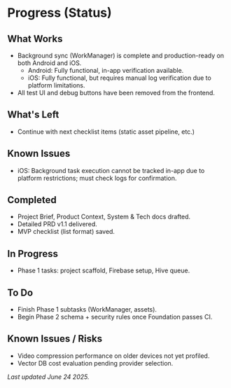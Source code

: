 # Progress (Status)

## What Works
- Background sync (WorkManager) is complete and production-ready on both Android and iOS.
  - Android: Fully functional, in-app verification available.
  - iOS: Fully functional, but requires manual log verification due to platform limitations.
- All test UI and debug buttons have been removed from the frontend.

## What's Left
- Continue with next checklist items (static asset pipeline, etc.)

## Known Issues
- iOS: Background task execution cannot be tracked in-app due to platform restrictions; must check logs for confirmation.

## Completed
- Project Brief, Product Context, System & Tech docs drafted.
- Detailed PRD v1.1 delivered.
- MVP checklist (list format) saved.

## In Progress
- Phase 1 tasks: project scaffold, Firebase setup, Hive queue.

## To Do
- Finish Phase 1 subtasks (WorkManager, assets).
- Begin Phase 2 schema + security rules once Foundation passes CI.

## Known Issues / Risks
- Video compression performance on older devices not yet profiled.
- Vector DB cost evaluation pending provider selection.

*Last updated June 24 2025.*

